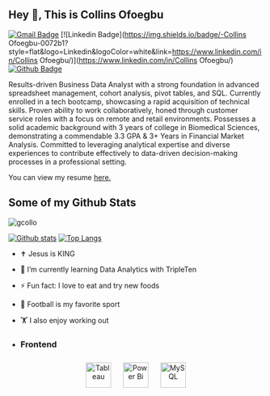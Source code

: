 ## Hey 👋, This is Collins Ofoegbu
[![Gmail Badge](https://img.shields.io/badge/-kcollo299@gmail.com-c14438?style=flat&logo=Gmail&logoColor=white&link=mailto:kcollo299@gmail.com)](mailto:kcollo299@gmail.com) 
[![Linkedin Badge](https://img.shields.io/badge/-Collins Ofoegbu-0072b1?style=flat&logo=Linkedin&logoColor=white&link=https://www.linkedin.com/in/Collins Ofoegbu/)](https://www.linkedin.com/in/Collins Ofoegbu/) [![Github Badge](https://img.shields.io/badge/-gcollo-grey?style=flat&logo=github&logoColor=white&link=https://github.com/gcollo/)](https://www.github.com/gcollo/) <p align='left'>Results-driven Business Data Analyst with a strong foundation in advanced spreadsheet management, cohort analysis, pivot tables, and SQL. Currently enrolled in a tech bootcamp, showcasing a rapid acquisition of technical skills. Proven ability to work collaboratively, honed through customer service roles with a focus on remote and retail environments. Possesses a solid academic background with 3 years of college in Biomedical Sciences, demonstrating a commendable 3.3 GPA & 3+ Years in Financial Market Analysis. Committed to leveraging analytical expertise and diverse experiences to contribute effectively to data-driven decision-making processes in a professional setting.</p><p align='left'> You can view my resume <a href='https://docs.google.com/document/d/1Lkx8dya78Ma_K48prKB3fRyFJO6jME8_uivJ6EVAZk8/edit ' target=_blank><u>here</u>.</a></p>
## Some of my Github Stats
<p align=left> <img src=https://komarev.com/ghpvc/?username=gcollo alt=gcollo /> </p>

[![Github stats](https://github-readme-stats.vercel.app/api?username=gcollo&show_icons=true&include_all_commits=true)](https://github.com/gcollo/github-readme-stats)
[![Top Langs](https://github-readme-stats.vercel.app/api/top-langs/?username=gcollo&layout=compact)](https://github.com/gcollo/github-readme-stats)

- ✝️ Jesus is KING  
  

- 🌱 I’m currently learning Data Analytics with TripleTen  
  

- ⚡ Fun fact: I love to eat and try new foods  
  

- 🏈 Football is my favorite sport  
  

- 🏋️ I also enjoy working out

- ### Frontend  
<div align="center">  
<a href="https://www.tableau.com/" target="_blank"><img style="margin: 10px" src="https://profilinator.rishav.dev/skills-assets/tableau.svg" alt="Tableau" height="50" /></a>  
<a href="https://powerbi.microsoft.com/en-us/" target="_blank"><img style="margin: 10px" src="https://profilinator.rishav.dev/skills-assets/powerbi.png" alt="Power Bi" height="50" /></a>  
<a href="https://www.mysql.com/" target="_blank"><img style="margin: 10px" src="https://profilinator.rishav.dev/skills-assets/mysql-original-wordmark.svg" alt="MySQL" height="50" /></a>  
</div>

</td><td valign="top" width="33%">



</td><td valign="top" width="33%">



</td></tr></table>  

<br/>  
